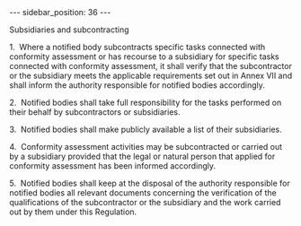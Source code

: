 
<meta data-rh="true" name="docsearch:language" content="en">
<meta data-rh="true" name="docsearch:version" content="current">
<meta data-rh="true" name="docsearch:docusaurus_tag" content="docs-default-current">
        ---
sidebar_position: 36
---
           <p class="stitle-article-norm">Subsidiaries and subcontracting</p>
   <p class="norm">1.&nbsp;&nbsp;Where a notified body subcontracts 
specific tasks connected with conformity assessment or has recourse to a
 subsidiary for specific tasks connected with conformity assessment, it 
shall verify that the subcontractor or the subsidiary meets the 
applicable requirements set out in Annex&nbsp;VII and shall inform the 
authority responsible for notified bodies accordingly.</p>
   <p class="norm">2.&nbsp;&nbsp;Notified bodies shall take full 
responsibility for the tasks performed on their behalf by subcontractors
 or subsidiaries.</p>
   <p class="norm">3.&nbsp;&nbsp;Notified bodies shall make publicly available a list of their subsidiaries.</p>
   <p class="norm">4.&nbsp;&nbsp;Conformity assessment activities may be
 subcontracted or carried out by a subsidiary provided that the legal or
 natural person that applied for conformity assessment has been informed
 accordingly.</p>
   <p class="norm">5.&nbsp;&nbsp;Notified bodies shall keep at the 
disposal of the authority responsible for notified bodies all relevant 
documents concerning the verification of the qualifications of the 
subcontractor or the subsidiary and the work carried out by them under 
this Regulation.</p>